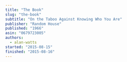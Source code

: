 ```yaml
---
title: "The Book"
slug: "the-book"
subtitle: "On the Taboo Against Knowing Who You Are"
publisher: "Random House"
published: "1966"
asin: "0679723005"
authors:
  - alan-watts
started: "2015-08-15"
finished: "2015-08-16"
---
```

